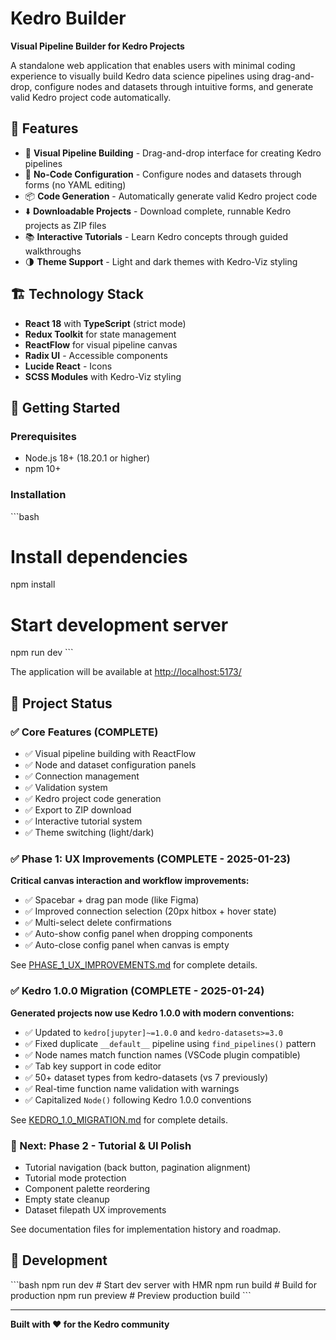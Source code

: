 # Kedro Builder

**Visual Pipeline Builder for Kedro Projects**

A standalone web application that enables users with minimal coding experience to visually build Kedro data science pipelines using drag-and-drop, configure nodes and datasets through intuitive forms, and generate valid Kedro project code automatically.

## 🚀 Features

- 🎨 **Visual Pipeline Building** - Drag-and-drop interface for creating Kedro pipelines
- 🔧 **No-Code Configuration** - Configure nodes and datasets through forms (no YAML editing)
- 📦 **Code Generation** - Automatically generate valid Kedro project code
- ⬇️ **Downloadable Projects** - Download complete, runnable Kedro projects as ZIP files
- 📚 **Interactive Tutorials** - Learn Kedro concepts through guided walkthroughs
- 🌗 **Theme Support** - Light and dark themes with Kedro-Viz styling

## 🏗️ Technology Stack

- **React 18** with **TypeScript** (strict mode)
- **Redux Toolkit** for state management
- **ReactFlow** for visual pipeline canvas
- **Radix UI** - Accessible components
- **Lucide React** - Icons
- **SCSS Modules** with Kedro-Viz styling

## 🚦 Getting Started

### Prerequisites
- Node.js 18+ (18.20.1 or higher)
- npm 10+

### Installation

\`\`\`bash
# Install dependencies
npm install

# Start development server
npm run dev
\`\`\`

The application will be available at [http://localhost:5173/](http://localhost:5173/)

## 📁 Project Status

### ✅ Core Features (COMPLETE)
- ✅ Visual pipeline building with ReactFlow
- ✅ Node and dataset configuration panels
- ✅ Connection management
- ✅ Validation system
- ✅ Kedro project code generation
- ✅ Export to ZIP download
- ✅ Interactive tutorial system
- ✅ Theme switching (light/dark)

### ✅ Phase 1: UX Improvements (COMPLETE - 2025-01-23)
**Critical canvas interaction and workflow improvements:**
- ✅ Spacebar + drag pan mode (like Figma)
- ✅ Improved connection selection (20px hitbox + hover state)
- ✅ Multi-select delete confirmations
- ✅ Auto-show config panel when dropping components
- ✅ Auto-close config panel when canvas is empty

See [PHASE_1_UX_IMPROVEMENTS.md](./PHASE_1_UX_IMPROVEMENTS.md) for complete details.

### ✅ Kedro 1.0.0 Migration (COMPLETE - 2025-01-24)
**Generated projects now use Kedro 1.0.0 with modern conventions:**
- ✅ Updated to `kedro[jupyter]~=1.0.0` and `kedro-datasets>=3.0`
- ✅ Fixed duplicate `__default__` pipeline using `find_pipelines()` pattern
- ✅ Node names match function names (VSCode plugin compatible)
- ✅ Tab key support in code editor
- ✅ 50+ dataset types from kedro-datasets (vs 7 previously)
- ✅ Real-time function name validation with warnings
- ✅ Capitalized `Node()` following Kedro 1.0.0 conventions

See [KEDRO_1.0_MIGRATION.md](./KEDRO_1.0_MIGRATION.md) for complete details.

### 🔄 Next: Phase 2 - Tutorial & UI Polish
- Tutorial navigation (back button, pagination alignment)
- Tutorial mode protection
- Component palette reordering
- Empty state cleanup
- Dataset filepath UX improvements

See documentation files for implementation history and roadmap.

## 🎨 Development

\`\`\`bash
npm run dev          # Start dev server with HMR
npm run build        # Build for production
npm run preview      # Preview production build
\`\`\`

---

**Built with ❤️ for the Kedro community**
